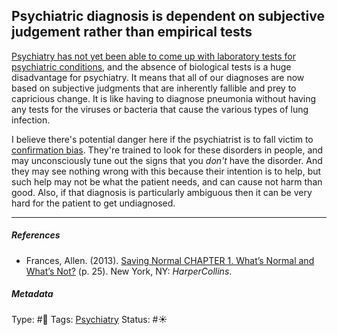 ## Psychiatric diagnosis is dependent on subjective judgement rather than empirical tests

[Psychiatry has not yet been able to come up with laboratory tests for psychiatric conditions](Psychiatry%20has%20not%20yet%20been%20able%20to%20come%20up%20with%20laboratory%20tests%20for%20psychiatric%20conditions.md), and the absence of biological tests is a huge disadvantage for psychiatry. It means that all of our diagnoses are now based on subjective judgments that are inherently fallible and prey to capricious change. It is like having to diagnose pneumonia without having any tests for the viruses or bacteria that cause the various types of lung infection.

I believe there's potential danger here if the psychiatrist is to fall victim to [confirmation bias](Confirmation%20bias.md). They're trained to look for these disorders in people, and may unconsciously tune out the signs that you *don't* have the disorder. And they may see nothing wrong with this because their intention is to help, but such help may not be what the patient needs, and can cause not harm than good. Also, if that diagnosis is particularly ambiguous then it can be very hard for the patient to get undiagnosed.

---

##### References

* Frances, Allen. (2013). [Saving Normal CHAPTER 1. What’s Normal and What’s Not?](Saving%20Normal%20CHAPTER%201.%20What%E2%80%99s%20Normal%20and%20What%E2%80%99s%20Not%3F.md) (p. 25). New York, NY: *HarperCollins*.

##### Metadata

Type: #🔴 
Tags: [Psychiatry](Psychiatry.md)
Status: #☀️ 
